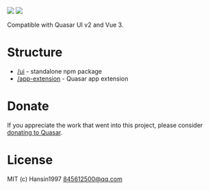 <img src="https://img.shields.io/npm/v/quasar-ui-auth-ext.svg?label=quasar-ui-auth-ext">
<img src="https://img.shields.io/npm/v/quasar-app-extension-auth-ext.svg?label=quasar-app-extension-auth-ext">

Compatible with Quasar UI v2 and Vue 3.

# Structure
* [/ui](ui) - standalone npm package
* [/app-extension](app-extension) - Quasar app extension

# Donate
If you appreciate the work that went into this project, please consider [donating to Quasar](https://donate.quasar.dev).

# License
MIT (c) Hansin1997 <845612500@qq.com>
